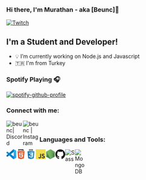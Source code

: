 ### Hi there, I'm Murathan - aka [Beunc]👋

[![Twitch](https://img.shields.io/badge/twitch-%239146FF.svg?&style=for-the-badge&logo=twitch&logoColor=white)](https://www.twitch.tv/404beunc)



## I'm a Student and Developer!
- 💡 I’m currently working on Node.js and Javascript
- 🇹🇷 I'm from Turkey

### Spotify Playing 🎧
[![spotify-github-profile](https://spotify-github-profile.vercel.app/api/view?uid=yenidenoyuncu&cover_image=false)](https://open.spotify.com/user/yenidenoyuncu?si=koVI8-GTQBetxvkUqP45aA)

### Connect with me:

[<img align="left" alt="beunc| Discord" width="44px" src="https://i.ibb.co/YtNhB1V/icons8-discord-new-logo-48.png" />][discord]
[<img align="left" alt="beunc | Instagram" width="44px" src="https://i.ibb.co/tz8skHM/icons8-instagram-48.png" />][instagram]

<br />

### Languages and Tools:

<img align="left" alt="Visual Studio Code" width="26px" src="https://raw.githubusercontent.com/github/explore/80688e429a7d4ef2fca1e82350fe8e3517d3494d/topics/visual-studio-code/visual-studio-code.png" />
<img align="left" alt="HTML5" width="26px" src="https://raw.githubusercontent.com/github/explore/80688e429a7d4ef2fca1e82350fe8e3517d3494d/topics/html/html.png" />
<img align="left" alt="CSS3" width="26px" src="https://raw.githubusercontent.com/github/explore/80688e429a7d4ef2fca1e82350fe8e3517d3494d/topics/css/css.png" />
<img align="left" alt="JavaScript" width="26px" src="https://raw.githubusercontent.com/github/explore/80688e429a7d4ef2fca1e82350fe8e3517d3494d/topics/javascript/javascript.png" />
<img align="left" alt="Node.js" width="26px" src="https://raw.githubusercontent.com/github/explore/80688e429a7d4ef2fca1e82350fe8e3517d3494d/topics/nodejs/nodejs.png" />
<img align="left" alt="GitHub" width="26px" src="https://raw.githubusercontent.com/github/explore/78df643247d429f6cc873026c0622819ad797942/topics/github/github.png" />
<img align="left" alt="Sass" width="26px" src="https://sass-lang.com/assets/img/logos/logo-b6e1ef6e.svg" />
<img align="left" alt="MongoDB" width="26px" src="https://webimages.mongodb.com/_com_assets/cms/kpo5kblefbjq79065-Horizontal_Default.svg?auto=format%252Ccompress" />




<br />
<br />


[discord]: https://discord.gg/ahWKcDg
[instagram]: https://www.instagram.com/muraathan34/
